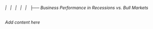 ###### |   |   |   |   |   ├── Business Performance in Recessions vs. Bull Markets

*Add content here*